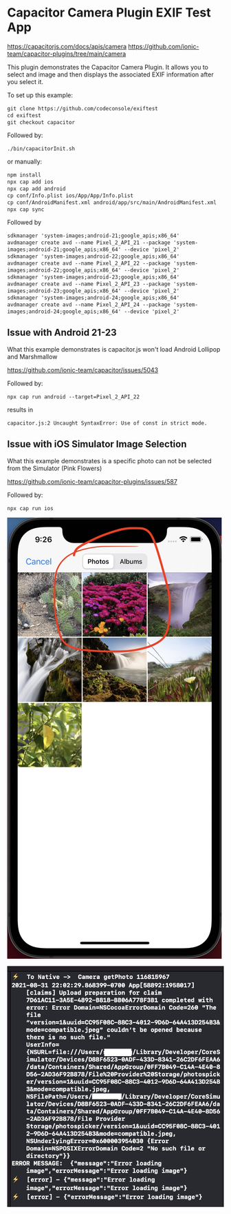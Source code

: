 # Capacitor Camera Plugin EXIF Test App

https://capacitorjs.com/docs/apis/camera
https://github.com/ionic-team/capacitor-plugins/tree/main/camera

This plugin demonstrates the Capacitor Camera Plugin.
It allows you to select and image and then displays the associated EXIF information after you select it.

To set up this example:
```
git clone https://github.com/codeconsole/exiftest
cd exiftest
git checkout capacitor
```
Followed by:
```
./bin/capacitorInit.sh
```
or manually:
```
npm install
npx cap add ios
npx cap add android
cp conf/Info.plist ios/App/App/Info.plist
cp conf/AndroidManifest.xml android/app/src/main/AndroidManifest.xml
npx cap sync
```

Followed by
```
sdkmanager 'system-images;android-21;google_apis;x86_64'
avdmanager create avd --name Pixel_2_API_21 --package 'system-images;android-21;google_apis;x86_64' --device 'pixel_2'
sdkmanager 'system-images;android-22;google_apis;x86_64'
avdmanager create avd --name Pixel_2_API_22 --package 'system-images;android-22;google_apis;x86_64' --device 'pixel_2'
sdkmanager 'system-images;android-23;google_apis;x86_64'
avdmanager create avd --name Pixel_2_API_23 --package 'system-images;android-23;google_apis;x86_64' --device 'pixel_2'
sdkmanager 'system-images;android-24;google_apis;x86_64'
avdmanager create avd --name Pixel_2_API_24 --package 'system-images;android-24;google_apis;x86_64' --device 'pixel_2'
```

## Issue with Android 21-23
What this example demonstrates is capacitor.js won't load Android Lollipop and Marshmallow

https://github.com/ionic-team/capacitor/issues/5043

Followed by:
```
npx cap run android --target=Pixel_2_API_22  
```

results in 

```
capacitor.js:2 Uncaught SyntaxError: Use of const in strict mode.
```

## Issue with iOS Simulator Image Selection

What this example demonstrates is a specific photo can not be selected from the Simulator (Pink Flowers)

https://github.com/ionic-team/capacitor-plugins/issues/587

Followed by:
```
npx cap run ios
```


![Bad Image](https://raw.githubusercontent.com/codeconsole/exiftest/capacitor/screenshots/bad-image.jpg)

![XCode Output](https://raw.githubusercontent.com/codeconsole/exiftest/capacitor/screenshots/logging.jpg)
